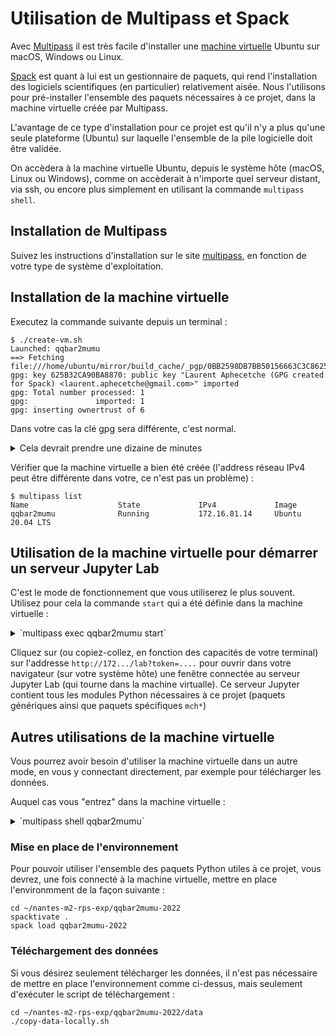 # Utilisation de Multipass et Spack

Avec [Multipass](https://multipass.run) il est très facile d'installer une [machine virtuelle](https://azure.microsoft.com/en-us/overview/what-is-a-virtual-machine/#overview) Ubuntu sur macOS, Windows ou Linux.

[Spack](https://spack.io) est quant à lui est un gestionnaire de paquets, qui rend l'installation des logiciels scientifiques (en particulier) relativement aisée. Nous l'utilisons pour pré-installer l'ensemble des paquets nécessaires à ce projet, dans la machine virtuelle créée par Multipass.

L'avantage de ce type d'installation pour ce projet est qu'il n'y a plus qu'une seule plateforme (Ubuntu) sur laquelle l'ensemble de la pile logicielle doit être validée.

On accèdera à la machine virtuelle Ubuntu, depuis le système hôte (macOS, Linux ou Windows), comme on accèderait à n'importe quel serveur distant, via ssh, ou encore plus simplement en utilisant la commande `multipass shell`.


## Installation de Multipass

Suivez les instructions d'installation sur le site [multipass](https://multipass.run), en fonction de votre type de système d'exploitation.

## Installation de la machine virtuelle

Executez la commande suivante depuis un terminal :

```shell
$ ./create-vm.sh
Launched: qqbar2mumu
==> Fetching file:///home/ubuntu/mirror/build_cache/_pgp/0BB2598DB7BB50156663C3C8625B32CA90BA8870.pub
gpg: key 625B32CA90BA8870: public key "Laurent Aphecetche (GPG created for Spack) <laurent.aphecetche@gmail.com>" imported
gpg: Total number processed: 1
gpg:               imported: 1
gpg: inserting ownertrust of 6
```

Dans votre cas la clé gpg sera différente, c'est normal.

<details>
<summary>Cela devrait prendre une dizaine de minutes</summary>

Le temps exact d'installation dépend de la vitesse de votre connection internet : le script télécharge en effet une image Ubuntu (c'est la partie Multipass), puis une archive contenant tous les paquets binaires à installer dans la machine virtuelle (c'est la partie Spack).
</details>

Vérifier que la machine virtuelle a bien été créée (l'address réseau IPv4 peut être différente dans votre, ce n'est pas un problème) :

```shell
$ multipass list
Name                    State             IPv4             Image
qqbar2mumu              Running           172.16.81.14     Ubuntu 20.04 LTS
```

## Utilisation de la machine virtuelle pour démarrer un serveur Jupyter Lab

C'est le mode de fonctionnement que vous utiliserez le plus souvent. Utilisez pour cela la commande `start` qui a été définie dans la machine virtuelle :
<details>
<summary>`multipass exec qqbar2mumu start`</summary>

```shell
$ multipass exec qqbar2mumu start
[I 2021-12-24 00:08:27.829 ServerApp] jupyterlab | extension was successfully linked.
[I 2021-12-24 00:08:27.859 LabApp] JupyterLab extension loaded from /home/ubuntu/spack/opt/spack/linux-ubuntu20.04-haswell/gcc-9.3.0/py-jupyterlab-3.2.1-veeoqqjxqx5un4b2oq3c2iispchd25cr/lib/python3.8/site
-packages/jupyterlab
[I 2021-12-24 00:08:27.859 LabApp] JupyterLab application directory is /home/ubuntu/spack/opt/spack/linux-ubuntu20.04-haswell/gcc-9.3.0/py-jupyterlab-3.2.1-veeoqqjxqx5un4b2oq3c2iispchd25cr/share/jupyter/l
ab
[I 2021-12-24 00:08:27.864 ServerApp] jupyterlab | extension was successfully loaded.
[I 2021-12-24 00:08:27.865 ServerApp] Serving notebooks from local directory: /home/ubuntu/nantes-m2-rps-exp/qqbar2mumu-2021
[I 2021-12-24 00:08:27.865 ServerApp] Jupyter Server 1.11.2 is running at:
[I 2021-12-24 00:08:27.865 ServerApp] http://172.16.81.14:8888/lab?token=282695122119c7cd9c16e096303a3290e387a9792bbafa8a
[I 2021-12-24 00:08:27.865 ServerApp]  or http://127.0.0.1:8888/lab?token=282695122119c7cd9c16e096303a3290e387a9792bbafa8a
[I 2021-12-24 00:08:27.865 ServerApp] Use Control-C to stop this server and shut down all kernels (twice to skip confirmation).
[C 2021-12-24 00:08:27.870 ServerApp]

    To access the server, open this file in a browser:
        file:///home/ubuntu/.local/share/jupyter/runtime/jpserver-21489-open.html
    Or copy and paste one of these URLs:
        http://172.16.81.14:8888/lab?token=282695122119c7cd9c16e096303a3290e387a9792bbafa8a
     or http://127.0.0.1:8888/lab?token=282695122119c7cd9c16e096303a3290e387a9792bbafa8a

```

</details>

Cliquez sur (ou copiez-collez, en fonction des capacités de votre terminal) sur l'addresse `http://172.../lab?token=....` pour ouvrir dans votre navigateur (sur votre système hôte) une fenêtre connectée au serveur Jupyter Lab (qui tourne dans la machine virtualle). Ce serveur Jupyter contient tous les modules Python nécessaires à ce projet (paquets génériques ainsi que paquets spécifiques `mch*`)

## Autres utilisations de la machine virtuelle

Vous pourrez avoir besoin d'utiliser la machine virtuelle dans un autre mode, en vous y connectant directement, par exemple pour télécharger les données.

Auquel cas vous "entrez" dans la machine virtuelle :

<details>
<summary>`multipass shell qqbar2mumu`</summary>

```shell
$ multipass shell qqbar2mumu
Welcome to Ubuntu 20.04.3 LTS (GNU/Linux 5.4.0-91-generic x86_64)

 * Documentation:  https://help.ubuntu.com
 * Management:     https://landscape.canonical.com
 * Support:        https://ubuntu.com/advantage

 System information as of Thu Dec 23 17:20:14 CET 2021

 System load:  0.01              Processes:               169
 Usage of /:   3.3% of 61.86GB   Users logged in:         0
 Memory usage: 2%                IPv4 address for enp0s2: 172.16.81.15
 Swap usage:   0%


11 updates can be applied immediately.
4 of these updates are standard security updates.
To see these additional updates run: apt list --upgradable


To run a command as administrator (user "root"), use "sudo <command>".
See "man sudo_root" for details.

📦qqbar2mumu-2022ubuntu@qqbar2mumu:~$
```

</details>

### Mise en place de l'environnement

Pour pouvoir utiliser l'ensemble des paquets Python utiles à ce projet, vous devrez, une fois connecté à la machine virtuelle, mettre en place l'environmment de la façon suivante :

```shell
cd ~/nantes-m2-rps-exp/qqbar2mumu-2022
spacktivate . 
spack load qqbar2mumu-2022
```

### Téléchargement des données

Si vous désirez seulement télécharger les données, il n'est pas nécessaire de mettre en place l'environnement comme ci-dessus, mais seulement d'exécuter le script de téléchargement :

```shell
cd ~/nantes-m2-rps-exp/qqbar2mumu-2022/data
./copy-data-locally.sh
```

